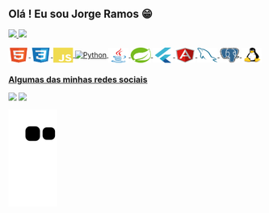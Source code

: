 ## Olá ! Eu sou Jorge Ramos 😁

<div align="left">
    <a href="https://github.com/charliny">
    <img height="180em" src="https://github-readme-stats.vercel.app/api?username=charliny&show_icons=true&theme=dracula&include_all_commits=true&count_private=true"/>
    <img height="180em" src="https://github-readme-stats.vercel.app/api/top-langs/?username=charliny&layout=compact&langs_count=7&theme=dracula"/>
</div>
  
<div style="display: inline_block"><br>
  <img align="center" alt="HTML" height="30" width="40" src="https://raw.githubusercontent.com/devicons/devicon/master/icons/html5/html5-original.svg">
  <img align="center" alt="CSS" height="30" width="40" src="https://raw.githubusercontent.com/devicons/devicon/master/icons/css3/css3-original.svg">
  <img align="center" alt="JS" height="30" width="40" src="https://raw.githubusercontent.com/devicons/devicon/master/icons/javascript/javascript-plain.svg">
  <img align="center" alt="Python" height="30" width="40" src="https://cdn.jsdelivr.net/gh/devicons/devicon/icons/python/python-original.svg">
  <img align="center" alt="jgazal-Java" height="30" width="40"
    src="https://raw.githubusercontent.com/devicons/devicon/master/icons/java/java-original.svg">
  <img align="center" alt="jgazal-Spring" height="30" width="40"
    src="https://raw.githubusercontent.com/devicons/devicon/master/icons/spring/spring-original.svg">
  <img align="center" alt="jgazal-Flutter" height="30" width="40"
    src="https://raw.githubusercontent.com/devicons/devicon/master/icons/flutter/flutter-original.svg">
  <img align="center" alt="jgazal-Angular" height="30" width="40"
    src="https://raw.githubusercontent.com/devicons/devicon/master/icons/angularjs/angularjs-original.svg"> 
    <img align="center" alt="jgazal-MySql" height="30" width="40"
    src="https://raw.githubusercontent.com/devicons/devicon/master/icons/mysql/mysql-original.svg">
  <img align="center" alt="jgazal-Postgre" height="30" width="40"
    src="https://raw.githubusercontent.com/devicons/devicon/master/icons/postgresql/postgresql-original.svg">
    <img align="center" alt="jgazal-Linux" height="30" width="40"
    src="https://raw.githubusercontent.com/devicons/devicon/master/icons/linux/linux-original.svg">
</div>
    
### Algumas das minhas redes sociais
 
<div> 
  <a href = "mailto:dev.jorgeramos@gmail.com"><img src="https://img.shields.io/badge/-Gmail-%23333?style=for-the-badge&logo=gmail&logoColor=white" target="_blank"></a>
  <a href="https://www.linkedin.com/in/jorge-ramos-309763238/" target="_blank"><img src="https://img.shields.io/badge/-LinkedIn-%230077B5?style=for-the-badge&logo=linkedin&logoColor=white" target="_blank"></a> 
 
![Snake animation](https://github.com/charliny/charliny/blob/output/github-contribution-grid-snake.svg)

</div>
